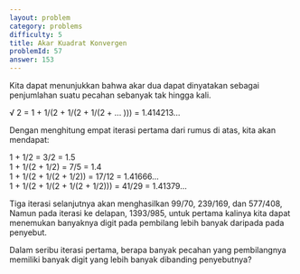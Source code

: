 ```yaml
---
layout: problem
category: problems
difficulty: 5
title: Akar Kuadrat Konvergen
problemId: 57
answer: 153
---
```

Kita dapat menunjukkan bahwa akar dua dapat dinyatakan sebagai penjumlahan suatu pecahan sebanyak tak hingga kali.

√ 2 = 1 + 1/(2 + 1/(2 + 1/(2 + ... ))) = 1.414213...

Dengan menghitung empat iterasi pertama dari rumus di atas, kita akan mendapat:

1 + 1/2 = 3/2 = 1.5  
 1 + 1/(2 + 1/2) = 7/5 = 1.4  
 1 + 1/(2 + 1/(2 + 1/2)) = 17/12 = 1.41666...  
 1 + 1/(2 + 1/(2 + 1/(2 + 1/2))) = 41/29 = 1.41379...

Tiga iterasi selanjutnya akan menghasilkan 99/70, 239/169, dan 577/408, Namun pada iterasi ke delapan, 1393/985, untuk pertama kalinya kita dapat menemukan banyaknya digit pada pembilang lebih banyak daripada pada penyebut.

Dalam seribu iterasi pertama, berapa banyak pecahan yang pembilangnya memiliki banyak digit yang lebih banyak dibanding penyebutnya?
